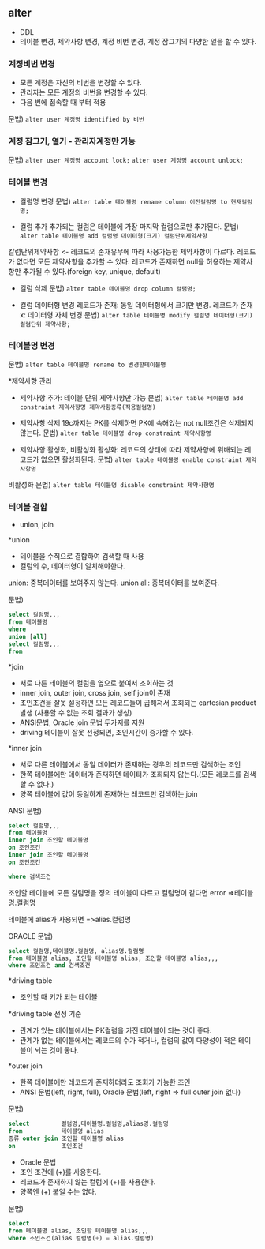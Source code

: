 ## alter
- DDL
- 테이블 변경, 제약사항 변경, 계정 비번 변경, 계정 잠그기의 다양한 일을 할 수 있다.

### 계정비번 변경
- 모든 계정은 자신의 비번을 변경할 수 있다.
- 관리자는 모든 계정의 비번을 변경할 수 있다.
- 다음 번에 접속할 때 부터 적용

문법)
``alter user 계정명 identified by 비번``

### 계정 잠그기, 열기 - 관리자계정만 가능

문법)
``alter user 계정명 account lock;``
``alter user 계정명 account unlock;``

### 테이블 변경
- 컬럼명 변경
문법)
``alter table 테이블명 rename column 이전컬럼명 to 현재컬럼명;``

- 컬럼 추가
추가되는 컬럼은 테이블에 가장 마지막 컬럼으로만 추가된다.
문법)
``alter table 테이블명 add 컬럼명 데이터형(크기) 컬럼단위제약사항``

칼럼단위제약사항 <- 레코드의 존재유무에 따라 사용가능한 제약사항이 다르다.
레코드가 없다면 모든 제약사항을 추가할 수 있다.
레코드가 존재하면 null을 허용하는 제약사항만 추가될 수 있다.(foreign key, unique, default)

- 컬럼 삭제
문법)
``alter table 테이블명 drop column 컬럼명;``

- 컬럼 데이터형 변경
레코드가 존재: 동일 데이터형에서 크기만 변경.
레코드가 존재x: 데이터형 자체 변경
문법)
``alter table 테이블명 modify 컬럼명 데이터형(크기) 컬럼단위 제약사항;``

### 테이블명 변경

문법)
``alter table 테이블명 rename to 변경할테이블명``

*제약사항 관리
- 제약사항 추가: 테이블 단위 제약사항만 가능
문법)
``alter table 테이블명 add constraint 제약사항명 제약사항종류(적용컬럼명)``

- 제약사항 삭제
19c까지는 PK를 삭제하면 PK에 속해있는 not null조건은 삭제되지 않는다.
문법)
``alter table 테이블명 drop constraint 제약사항명``

- 제약사항 활성화, 비활성화
활성화: 레코드의 상태에 따라 제약사항에 위배되는 레코드가 없으면 활성화된다.
문법)
``alter table 테이블명 enable constraint 제약사항명``

비활성화
문법)
``alter table 테이블명 disable constraint 제약사항명``

### 테이블 결합
- union, join

*union
- 테이블을 수직으로 결합하여 검색할 때 사용
- 컬럼의 수, 데이터형이 일치해야한다.

union: 중복데이터를 보여주지 않는다.
union all: 중복데이터를 보여준다.

문법)
```sql
select 컬럼명,,,
from 테이블명
where
union [all]
select 컬럼명,,,
from
```

*join
- 서로 다른 테이블의 컬럼을 옆으로 붙여서 조회하는 것
- inner join, outer join, cross join, self join이 존재
- 조인조건을 잘못 설정하면 모든 레코드들이 곱해져서 조회되는 cartesian product 발생 (사용할 수 없는 조회 결과가 생성)
- ANSI문법, Oracle join 문법 두가지를 지원
- driving 테이블이 잘못 선정되면, 조인시간이 증가할 수 있다.

*inner join
- 서로 다른 테이블에서 동일 데이터가 존재하는 경우의 레코드만 검색하는 조인
- 한쪽 테이블에만 데이터가 존재하면 데이터가 조회되지 않는다.(모든 레코드를 검색할 수 없다.)
- 양쪽 테이블에 값이 동일하게 존재하는 레코드만 검색하는 join

ANSI 문법)
```sql
select 컬럼명,,,
from 테이블명
inner join 조인할 테이블명
on 조인조건
inner join 조인할 테이블명
on 조인조건

where 검색조건
```

조인할 테이블에 모든 칼럼명을 정의
테이블이 다르고 컬럼명이 같다면 error
=>테이블명.컬럼명

테이블에 alias가 사용되면
=>alias.컬럼명

ORACLE 문법)
```sql
select 컬럼명,테이블명.컬럼명, alias명.컬럼명
from 테이블명 alias, 조인할 테이블명 alias, 조인할 테이블명 alias,,,
where 조인조건 and 검색조건
```

*driving table
- 조인할 때 키가 되는 테이블

*driving table 선정 기준
- 관계가 있는 테이블에서는 PK컬럼을 가진 테이블이 되는 것이 좋다.
- 관계가 없는 테이블에서는 레코드의 수가 적거나, 컬럼의 값이 다양성이 적은 테이블이 되는 것이 좋다.

*outer join
- 한쪽 테이블에만 레코드가 존재하더라도 조회가 가능한 조인
- ANSI 문법(left, right, full), 
Oracle 문법(left, right => full outer join 없다)

문법)
```sql
select 		   컬럼명,테이블명.컬럼명,alias명.컬럼명
from 		   테이블명 alias
종류 outer join 조인할 테이블명 alias
on			   조인조건
```

- Oracle 문법
- 조인 조건에 (+)를 사용한다.
- 레코드가 존재하지 않는 컬럼에 (+)를 사용한다.
- 양쪽엔 (+) 붙일 수는 없다.

문법)
```sql
select
from 테이블명 alias, 조인할 테이블명 alias,,,
where 조인조건(alias 컬럼명(+) = alias.컬럼명)
```
